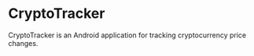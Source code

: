 # CryptoTracker
CryptoTracker is an Android application for tracking cryptocurrency price changes.

